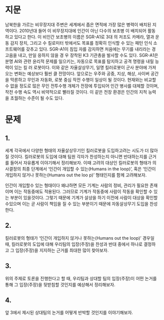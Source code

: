 # 지문
남북한을 가르는 비무장지대 주변은 세계에서 좁은 면적에 가장 많은 병력이 배치된 지역이다. 2010년대 들어 이 비무장지대에 인간이 아닌 다수의 보초병 이 배치되어 활동하고 있다고 한다. 이 비인간 보초병의 이름은 SGR-A1로 3대 의 저조도 카메라, 열과 운동 감지 장치, 그리고 수 킬로미터 밖에서도 목표를 정확히 인식할 수 있는 패턴 인식 소프트웨어를 갖추고 있다. SGR-A1이 침입 자를 감지하면 처음에는 무기를 내리라는 경고음을 내고, 만일 응하지 않을 경 우 장착된 K3 기관총을 발사할 수도 있다. SGR-A1은 분명 AI와 관련 윤리적 문제를 일으키는, 자동으로 목표를 탐지하고 공격 명령을 내릴 능력이 있는 킬 러 로봇이다. 이와 같은 자율살상무기, 일명 킬러로봇이 군사 분야에 가져오는 변화는 예상보다 훨씬 클 전망이다. 앞으로는 우주와 공중, 지상, 해상, 사이버 공간을 막론하고 무인과 자동화, 로봇 중심 작전 수행이 일상이 될 것이다. 현재와는 비교할 수 없을 정도로 많은 무인 전투수행 개체가 전장에 투입되어 인간 병사를 대체할 것이며, 작전 수행 속도 역시 비약적으로 빨라질 것이다. 이 같은 전장 환경은 인간의 지적 능력을 초월하는 수준이 될 수도 있다.
# 문제
## 1.
세계 각국에서 다양한 형태의 자율살상무기인 킬러로봇을 도입하고려는 시도가 더 많아질 것이다. 킬러로봇의 도입에 대해 팀원 각자가 찬성하는지 아니면 반대하는지를 근거를 들어서 자유롭게 이야기해서 정리해보자. 이때 고려의 대상인 킬러로봇의 형태가 의사결정의 최종 단계에서 ‘인간이 개입할 수 있는(Humans in the loop)’, 혹은 ‘인간이 개입하지 않거나 못하는(Humans out the loo p)’ 형태인지를 함께 고려해보자.

인간이 개입할수 있는 형태이다
왜냐하면 모든 기계는 사람의 정비, 관리가 필요한 존재이며 이는 작동중에도 적용된다. 그러므로 기계가 작동중에 사람이 작동을 확인할 수 있는 부분이 있을것이다. 그렇기 때문에 기계가 살상을 하기 이전에 사람이 대상을 확인할 수있으며 이는 곧 사람이 책임을 질 수 있는 부분이기 때문에 자동살상무기 도입을 찬성한다.
## 2.
킬러로봇의 형태가 ‘인간이 개입하지 않거나 못하는(Humans out the loop)’ 경우일 때, 킬러로봇의 도입에 대해 우리팀의 입장(주장)을 찬성과 반대 중에서 하나로 결정하고 그 입장(주장)을 지지하는 근거를 최대한 많이 찾아보자.
## 3.
위의 주제로 토론을 진행한다고 할 때, 우리팀과 상대할 팀의 입장(주장)이 어떤 논거를 통해 그 입장(주장)을 뒷받침할 것인지를 예상해서 정리해보자.
## 4.
앞 3에서 제시된 상대팀의 논거를 어떻게 반박할 것인지를 이야기해보자.